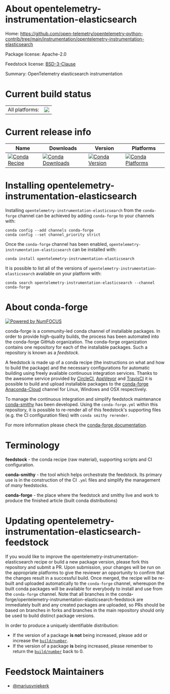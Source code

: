 About opentelemetry-instrumentation-elasticsearch
=================================================

Home: https://github.com/open-telemetry/opentelemetry-python-contrib/tree/main/instrumentation/opentelemetry-instrumentation-elasticsearch

Package license: Apache-2.0

Feedstock license: [BSD-3-Clause](https://github.com/conda-forge/opentelemetry-instrumentation-elasticsearch-feedstock/blob/master/LICENSE.txt)

Summary: OpenTelemetry elasticsearch instrumentation

Current build status
====================


<table><tr><td>All platforms:</td>
    <td>
      <a href="https://dev.azure.com/conda-forge/feedstock-builds/_build/latest?definitionId=13851&branchName=master">
        <img src="https://dev.azure.com/conda-forge/feedstock-builds/_apis/build/status/opentelemetry-instrumentation-elasticsearch-feedstock?branchName=master">
      </a>
    </td>
  </tr>
</table>

Current release info
====================

| Name | Downloads | Version | Platforms |
| --- | --- | --- | --- |
| [![Conda Recipe](https://img.shields.io/badge/recipe-opentelemetry--instrumentation--elasticsearch-green.svg)](https://anaconda.org/conda-forge/opentelemetry-instrumentation-elasticsearch) | [![Conda Downloads](https://img.shields.io/conda/dn/conda-forge/opentelemetry-instrumentation-elasticsearch.svg)](https://anaconda.org/conda-forge/opentelemetry-instrumentation-elasticsearch) | [![Conda Version](https://img.shields.io/conda/vn/conda-forge/opentelemetry-instrumentation-elasticsearch.svg)](https://anaconda.org/conda-forge/opentelemetry-instrumentation-elasticsearch) | [![Conda Platforms](https://img.shields.io/conda/pn/conda-forge/opentelemetry-instrumentation-elasticsearch.svg)](https://anaconda.org/conda-forge/opentelemetry-instrumentation-elasticsearch) |

Installing opentelemetry-instrumentation-elasticsearch
======================================================

Installing `opentelemetry-instrumentation-elasticsearch` from the `conda-forge` channel can be achieved by adding `conda-forge` to your channels with:

```
conda config --add channels conda-forge
conda config --set channel_priority strict
```

Once the `conda-forge` channel has been enabled, `opentelemetry-instrumentation-elasticsearch` can be installed with:

```
conda install opentelemetry-instrumentation-elasticsearch
```

It is possible to list all of the versions of `opentelemetry-instrumentation-elasticsearch` available on your platform with:

```
conda search opentelemetry-instrumentation-elasticsearch --channel conda-forge
```


About conda-forge
=================

[![Powered by
NumFOCUS](https://img.shields.io/badge/powered%20by-NumFOCUS-orange.svg?style=flat&colorA=E1523D&colorB=007D8A)](https://numfocus.org)

conda-forge is a community-led conda channel of installable packages.
In order to provide high-quality builds, the process has been automated into the
conda-forge GitHub organization. The conda-forge organization contains one repository
for each of the installable packages. Such a repository is known as a *feedstock*.

A feedstock is made up of a conda recipe (the instructions on what and how to build
the package) and the necessary configurations for automatic building using freely
available continuous integration services. Thanks to the awesome service provided by
[CircleCI](https://circleci.com/), [AppVeyor](https://www.appveyor.com/)
and [TravisCI](https://travis-ci.com/) it is possible to build and upload installable
packages to the [conda-forge](https://anaconda.org/conda-forge)
[Anaconda-Cloud](https://anaconda.org/) channel for Linux, Windows and OSX respectively.

To manage the continuous integration and simplify feedstock maintenance
[conda-smithy](https://github.com/conda-forge/conda-smithy) has been developed.
Using the ``conda-forge.yml`` within this repository, it is possible to re-render all of
this feedstock's supporting files (e.g. the CI configuration files) with ``conda smithy rerender``.

For more information please check the [conda-forge documentation](https://conda-forge.org/docs/).

Terminology
===========

**feedstock** - the conda recipe (raw material), supporting scripts and CI configuration.

**conda-smithy** - the tool which helps orchestrate the feedstock.
                   Its primary use is in the construction of the CI ``.yml`` files
                   and simplify the management of *many* feedstocks.

**conda-forge** - the place where the feedstock and smithy live and work to
                  produce the finished article (built conda distributions)


Updating opentelemetry-instrumentation-elasticsearch-feedstock
==============================================================

If you would like to improve the opentelemetry-instrumentation-elasticsearch recipe or build a new
package version, please fork this repository and submit a PR. Upon submission,
your changes will be run on the appropriate platforms to give the reviewer an
opportunity to confirm that the changes result in a successful build. Once
merged, the recipe will be re-built and uploaded automatically to the
`conda-forge` channel, whereupon the built conda packages will be available for
everybody to install and use from the `conda-forge` channel.
Note that all branches in the conda-forge/opentelemetry-instrumentation-elasticsearch-feedstock are
immediately built and any created packages are uploaded, so PRs should be based
on branches in forks and branches in the main repository should only be used to
build distinct package versions.

In order to produce a uniquely identifiable distribution:
 * If the version of a package **is not** being increased, please add or increase
   the [``build/number``](https://docs.conda.io/projects/conda-build/en/latest/resources/define-metadata.html#build-number-and-string).
 * If the version of a package **is** being increased, please remember to return
   the [``build/number``](https://docs.conda.io/projects/conda-build/en/latest/resources/define-metadata.html#build-number-and-string)
   back to 0.

Feedstock Maintainers
=====================

* [@mariusvniekerk](https://github.com/mariusvniekerk/)

